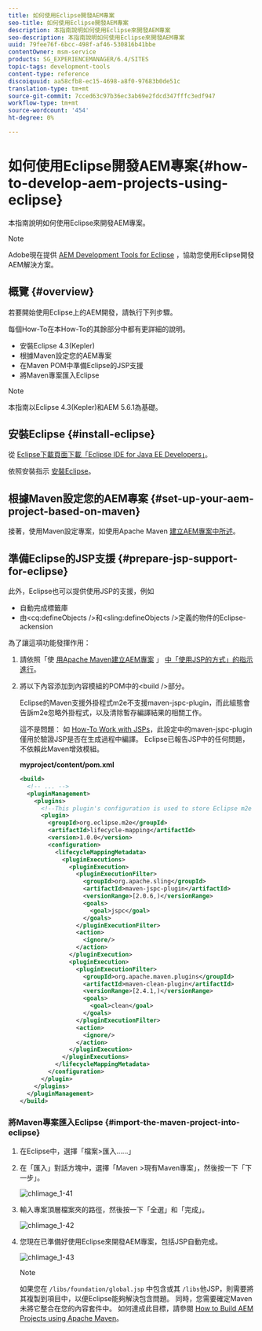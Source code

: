 ```yaml
---
title: 如何使用Eclipse開發AEM專案
seo-title: 如何使用Eclipse開發AEM專案
description: 本指南說明如何使用Eclipse來開發AEM專案
seo-description: 本指南說明如何使用Eclipse來開發AEM專案
uuid: 79fee76f-6bcc-498f-af46-530816b41bbe
contentOwner: msm-service
products: SG_EXPERIENCEMANAGER/6.4/SITES
topic-tags: development-tools
content-type: reference
discoiquuid: aa58cfb8-ec15-4698-a8f0-97683b0de51c
translation-type: tm+mt
source-git-commit: 7cced63c97b36ec3ab69e2fdcd347fffc3edf947
workflow-type: tm+mt
source-wordcount: '454'
ht-degree: 0%

---
```



# 如何使用Eclipse開發AEM專案{#how-to-develop-aem-projects-using-eclipse}

本指南說明如何使用Eclipse來開發AEM專案。

>[!NOTE]
>
>Adobe現在提供 [AEM Development Tools for Eclipse](/help/sites-developing/aem-eclipse.md) ，協助您使用Eclipse開發AEM解決方案。

## 概覽 {#overview}

若要開始使用Eclipse上的AEM開發，請執行下列步驟。

每個How-To在本How-To的其餘部分中都有更詳細的說明。

* 安裝Eclipse 4.3(Kepler)
* 根據Maven設定您的AEM專案
* 在Maven POM中準備Eclipse的JSP支援
* 將Maven專案匯入Eclipse

>[!NOTE]
>
>本指南以Eclipse 4.3(Kepler)和AEM 5.6.1為基礎。

## 安裝Eclipse {#install-eclipse}

從 [Eclipse下載頁面下載「Eclipse IDE for Java EE Developers」](https://www.eclipse.org/downloads/)。

依照安裝指示 [安裝Eclipse](https://wiki.eclipse.org/Eclipse/Installation)。

## 根據Maven設定您的AEM專案 {#set-up-your-aem-project-based-on-maven}

接著，使用Maven設定專案，如使用Apache Maven [建立AEM專案中所述](/help/sites-developing/ht-projects-maven.md)。

## 準備Eclipse的JSP支援 {#prepare-jsp-support-for-eclipse}

此外，Eclipse也可以提供使用JSP的支援，例如

* 自動完成標籤庫
* 由&lt;cq:defineObjects />和&lt;sling:defineObjects />定義的物件的Eclipse-ackension

為了讓這項功能發揮作用：

1. 請依照「使 [用Apache Maven建立AEM專案](/help/sites-developing/ht-projects-maven.md#how-to-work-with-jsps) 」 [中「使用JSP的方式」的指示進行](/help/sites-developing/ht-projects-maven.md)。
1. 將以下內容添加到內容模組的POM中的&lt;build />部分。

   Eclipse的Maven支援外掛程式m2e不支援maven-jspc-plugin，而此組態會告訴m2e忽略外掛程式，以及清除暫存編譯結果的相關工作。

   這不是問題： 如 [How-To Work with JSPs](/help/sites-developing/ht-projects-maven.md#how-to-work-with-jsps)，此設定中的maven-jspc-plugin僅用於驗證JSP是否在生成過程中編譯。 Eclipse已報告JSP中的任何問題，不依賴此Maven增效模組。

   **myproject/content/pom.xml**

   ```xml
   <build>
     <!-- ... -->
     <pluginManagement>
       <plugins>
         <!--This plugin's configuration is used to store Eclipse m2e settings only. It has no influence on the Maven build itself.-->
         <plugin>
           <groupId>org.eclipse.m2e</groupId>
           <artifactId>lifecycle-mapping</artifactId>
           <version>1.0.0</version>
           <configuration>
             <lifecycleMappingMetadata>
               <pluginExecutions>
                 <pluginExecution>
                   <pluginExecutionFilter>
                     <groupId>org.apache.sling</groupId>
                     <artifactId>maven-jspc-plugin</artifactId>
                     <versionRange>[2.0.6,)</versionRange>
                     <goals>
                       <goal>jspc</goal>
                     </goals>
                   </pluginExecutionFilter>
                   <action>
                     <ignore/>
                   </action>
                 </pluginExecution>
                 <pluginExecution>
                   <pluginExecutionFilter>
                     <groupId>org.apache.maven.plugins</groupId>
                     <artifactId>maven-clean-plugin</artifactId>
                     <versionRange>[2.4.1,)</versionRange>
                     <goals>
                       <goal>clean</goal>
                     </goals>
                   </pluginExecutionFilter>
                   <action>
                     <ignore/>
                   </action>
                 </pluginExecution>
               </pluginExecutions>
             </lifecycleMappingMetadata>
           </configuration>
         </plugin>
       </plugins>
     </pluginManagement>
   </build>
   ```

### 將Maven專案匯入Eclipse {#import-the-maven-project-into-eclipse}

1. 在Eclipse中，選擇「檔案>匯入……」
1. 在「匯入」對話方塊中，選擇「Maven >現有Maven專案」，然後按一下「下一步」。

   ![chlimage_1-41](assets/chlimage_1-41.png)

1. 輸入專案頂層檔案夾的路徑，然後按一下「全選」和「完成」。

   ![chlimage_1-42](assets/chlimage_1-42.png)

1. 您現在已準備好使用Eclipse來開發AEM專案，包括JSP自動完成。

   ![chlimage_1-43](assets/chlimage_1-43.png)

   >[!NOTE]
   >
   >如果您在 `/libs/foundation/global.jsp` 中包含或其 `/libs`他JSP，則需要將其複製到項目中，以便Eclipse能夠解決包含問題。 同時，您需要確定Maven未將它整合在您的內容套件中。 如何達成此目標，請參閱 [How to Build AEM Projects using Apache Maven](/help/sites-developing/ht-projects-maven.md)。

